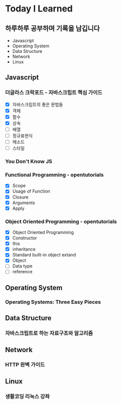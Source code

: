 # Today I Learned

## 하루하루 공부하며 기록을 남깁니다

-   Javascript
-   Operating System
-   Data Structure
-   Network
-   Linux

## Javascript

### 더글라스 크락포드 - 자바스크립트 핵심 가이드

-   [x] 자바스크립트의 좋은 문법들
-   [x] 객체
-   [x] 함수
-   [x] 상속
-   [ ] 배열
-   [ ] 정규표현식
-   [ ] 메소드
-   [ ] 스타일

### You Don't Know JS

### Functional Programming - opentutorials

-   [x] Scope
-   [x] Usage of Function
-   [x] Closure
-   [x] Arguments
-   [x] Apply

### Object Oriented Programming - opentutorials

-   [x] Object Oriented Programming
-   [x] Constructor
-   [x] this
-   [x] inheritance
-   [x] Standard built-in object extand
-   [x] Object
-   [ ] Data type
-   [ ] reference

## Operating System

### Operating Systems: Three Easy Pieces

## Data Structure

### 자바스크립트로 하는 자료구조와 알고리즘

## Network

### HTTP 완벽 가이드

## Linux

### 생활코딩 리눅스 강좌
